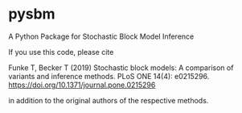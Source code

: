 # pysbm
A Python Package for Stochastic Block Model Inference

If you use this code, please cite

Funke T, Becker T (2019) Stochastic block models: A comparison of variants and inference methods. 
PLoS ONE 14(4): e0215296. https://doi.org/10.1371/journal.pone.0215296

in addition to the original authors of the respective methods. 

